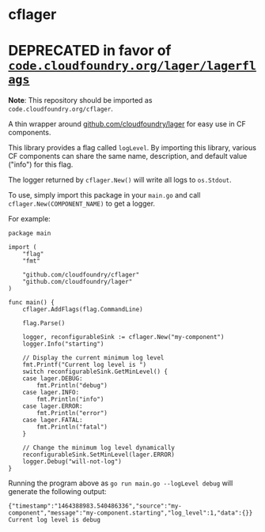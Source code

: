cflager
========

# DEPRECATED in favor of [`code.cloudfoundry.org/lager/lagerflags`](https://github.com/cloudfoundry/lager/tree/master/lagerflags)

**Note**: This repository should be imported as `code.cloudfoundry.org/cflager`.

A thin wrapper around [github.com/cloudfoundry/lager](https://github.com/cloudfoundry/lager) for easy use in CF components.

This library provides a flag called `logLevel`. By importing this library, various CF components can share the same name, description, and default value ("info") for this flag.

The logger returned by `cflager.New()` will write all logs to `os.Stdout`.

To use, simply import this package in your `main.go` and call `cflager.New(COMPONENT_NAME)` to get a logger.

For example:

```golang
package main

import (
    "flag"
    "fmt"

    "github.com/cloudfoundry/cflager"
    "github.com/cloudfoundry/lager"
)

func main() {
    cflager.AddFlags(flag.CommandLine)

    flag.Parse()

    logger, reconfigurableSink := cflager.New("my-component")
    logger.Info("starting")

    // Display the current minimum log level
    fmt.Printf("Current log level is ")
    switch reconfigurableSink.GetMinLevel() {
    case lager.DEBUG:
        fmt.Println("debug")
    case lager.INFO:
        fmt.Println("info")
    case lager.ERROR:
        fmt.Println("error")
    case lager.FATAL:
        fmt.Println("fatal")
    }

    // Change the minimum log level dynamically
    reconfigurableSink.SetMinLevel(lager.ERROR)
    logger.Debug("will-not-log")
}
```

Running the program above as `go run main.go --logLevel debug` will generate the following output:

```
{"timestamp":"1464388983.540486336","source":"my-component","message":"my-component.starting","log_level":1,"data":{}}
Current log level is debug
```
